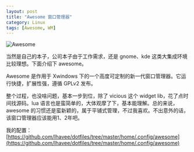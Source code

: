 ```yaml
---
layout: post
title: "Awesome 窗口管理器"
category: Linux
tags: [Awesome, WM]
---
```


![Awesome](http://cdn.09hd.com/images/2011/09/awesome.png "awesome")

<!-- more -->
当然是自己的本子，公司本子由于工作需求，还是 gnome、kde 这类大集成环境比较理想。下面介绍下 awesome。

Awesome 是作用于 Xwindows 下的一个高度可定制的新一代窗口管理器。它运行快捷，扩展性强，遵循 GPLv2 发布。

整个过程，也没啥问题，基本一步到位，除了 vicious 这个 widget lib，花了点时间找源码。lua 语言也是蛮简单的，大体观摩了下，基本能理解。总的来说，awesome 的习惯还是蛮新颖的，属于平铺式管理，不过我喜欢。不出意外的话，该窗口管理器应该能用1、2年吧。

我的配置：[https://github.com/Ihavee/dotfiles/tree/master/home/.config/awesome](https://github.com/Ihavee/dotfiles/tree/master/home/.config/awesome)
